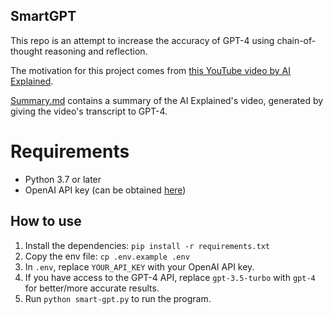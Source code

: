 ## SmartGPT

This repo is an attempt to increase the accuracy of GPT-4 using chain-of-thought reasoning and reflection.

The motivation for this project comes from [this YouTube video by AI Explained](https://www.youtube.com/watch?v=wVzuvf9D9BU).

[Summary.md](Summary.md) contains a summary of the AI Explained's video, generated by giving the video's transcript to GPT-4.

# Requirements

- Python 3.7 or later
- OpenAI API key (can be obtained [here](https://platform.openai.com/account/api-keys))

## How to use

1. Install the dependencies: `pip install -r requirements.txt`
2. Copy the env file: `cp .env.example .env`
3. In `.env`, replace `YOUR_API_KEY` with your OpenAI API key.
4. If you have access to the GPT-4 API, replace `gpt-3.5-turbo` with `gpt-4` for better/more accurate results.
5. Run `python smart-gpt.py` to run the program.
